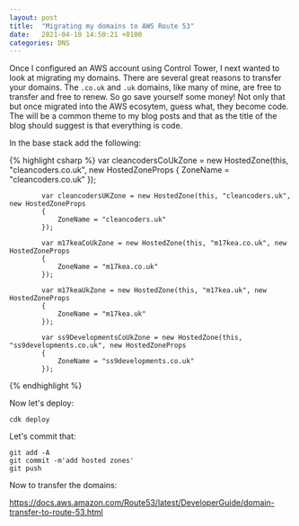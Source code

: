 ```yaml
---
layout: post
title:  "Migrating my domains to AWS Route 53"
date:   2021-04-10 14:50:21 +0100
categories: DNS
---
```

Once I configured an AWS account using Control Tower, I next wanted to look at migrating my domains. There are several great reasons to transfer your domains. The `.co.uk` and `.uk` domains, like many of mine, are free to transfer and free to renew. So go save yourself some money! Not only that but once migrated into the AWS ecosytem, guess what, they become code. The will be a common theme to my blog posts and that as the title of the blog should suggest is that everything is code. 

In the base stack add the following: 

{% highlight csharp %}
            var cleancodersCoUkZone = new HostedZone(this, "cleancoders.co.uk", new HostedZoneProps
            {
                ZoneName = "cleancoders.co.uk"
            });
            
            var cleancodersUKZone = new HostedZone(this, "cleancoders.uk", new HostedZoneProps
            {
                ZoneName = "cleancoders.uk"
            });
            
            var m17keaCoUkZone = new HostedZone(this, "m17kea.co.uk", new HostedZoneProps
            {
                ZoneName = "m17kea.co.uk"
            });
            
            var m17keaUkZone = new HostedZone(this, "m17kea.uk", new HostedZoneProps
            {
                ZoneName = "m17kea.uk"
            });
            
            var ss9DevelopmentsCoUkZone = new HostedZone(this, "ss9developments.co.uk", new HostedZoneProps
            {
                ZoneName = "ss9developments.co.uk"
            });
{% endhighlight %}


Now let's deploy: 

```
cdk deploy
```

Let's commit that: 
```
git add -A
git commit -m'add hosted zones'
git push
```

Now to transfer the domains:

https://docs.aws.amazon.com/Route53/latest/DeveloperGuide/domain-transfer-to-route-53.html
 